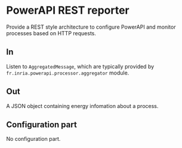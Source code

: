 # PowerAPI REST reporter

Provide a REST style architecture to configure PowerAPI and monitor processes based on HTTP requests.

## In

Listen to `AggregatedMessage`, which are typically provided by `fr.inria.powerapi.processor.aggregator` module.

## Out

A JSON object containing energy infomation about a process.

## Configuration part

No configuration part.
